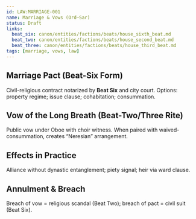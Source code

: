 ```yaml
---
id: LAW:MARRIAGE-001
name: Marriage & Vows (Ord–Sar)
status: Draft
links:
  beat_six: canon/entities/factions/beats/house_sixth_beat.md
  beat_two: canon/entities/factions/beats/house_second_beat.md
  beat_three: canon/entities/factions/beats/house_third_beat.md
tags: [marriage, vows, law]
---
```


## Marriage Pact (Beat-Six Form)
Civil-religious contract notarized by **Beat Six** and city court. Options: property regime; issue clause; cohabitation; consummation.

## Vow of the Long Breath (Beat-Two/Three Rite)
Public vow under Oboe with choir witness. When paired with waived-consummation, creates “Neresian” arrangement.

## Effects in Practice
Alliance without dynastic entanglement; piety signal; heir via ward clause.

## Annulment & Breach
Breach of vow = religious scandal (Beat Two); breach of pact = civil suit (Beat Six).